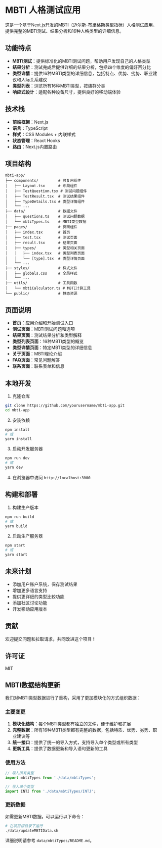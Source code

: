 # MBTI 人格测试应用

这是一个基于Next.js开发的MBTI（迈尔斯-布里格斯类型指标）人格测试应用，提供完整的MBTI测试、结果分析和16种人格类型的详细信息。

## 功能特点

- **MBTI测试**：提供标准化的MBTI测试问题，帮助用户发现自己的人格类型
- **结果分析**：测试完成后提供详细的结果分析，包括四个维度的偏好百分比
- **类型详情**：提供16种MBTI类型的详细信息，包括特点、优势、劣势、职业建议和人际关系建议
- **类型列表**：浏览所有16种MBTI类型，按族群分类
- **响应式设计**：适配各种设备尺寸，提供良好的移动端体验

## 技术栈

- **前端框架**：Next.js
- **语言**：TypeScript
- **样式**：CSS Modules + 内联样式
- **状态管理**：React Hooks
- **路由**：Next.js内置路由

## 项目结构

```
mbti-app/
├── components/         # 可复用组件
│   ├── Layout.tsx      # 布局组件
│   ├── TestQuestion.tsx # 测试问题组件
│   ├── TestResult.tsx  # 测试结果组件
│   ├── TypeDetails.tsx # 类型详情组件
│   └── ...
├── data/               # 数据文件
│   ├── questions.ts    # 测试问题数据
│   └── mbtiTypes.ts    # MBTI类型数据
├── pages/              # 页面组件
│   ├── index.tsx       # 首页
│   ├── test.tsx        # 测试页面
│   ├── result.tsx      # 结果页面
│   ├── types/          # 类型相关页面
│   │   ├── index.tsx   # 类型列表页面
│   │   └── [type].tsx  # 类型详情页面
│   └── ...
├── styles/             # 样式文件
│   ├── globals.css     # 全局样式
│   └── ...
├── utils/              # 工具函数
│   └── mbtiCalculator.ts # MBTI计算工具
└── public/             # 静态资源
```

## 页面说明

- **首页**：应用介绍和开始测试入口
- **测试页面**：MBTI测试问题和选项
- **结果页面**：测试结果分析和类型解释
- **类型列表页面**：16种MBTI类型的概览
- **类型详情页面**：特定MBTI类型的详细信息
- **关于页面**：MBTI理论介绍
- **FAQ页面**：常见问题解答
- **联系页面**：联系表单和信息

## 本地开发

1. 克隆仓库
```bash
git clone https://github.com/yourusername/mbti-app.git
cd mbti-app
```

2. 安装依赖
```bash
npm install
# 或
yarn install
```

3. 启动开发服务器
```bash
npm run dev
# 或
yarn dev
```

4. 在浏览器中访问 `http://localhost:3000`

## 构建和部署

1. 构建生产版本
```bash
npm run build
# 或
yarn build
```

2. 启动生产服务器
```bash
npm start
# 或
yarn start
```

## 未来计划

- 添加用户账户系统，保存测试结果
- 增加更多语言支持
- 提供更详细的类型比较功能
- 添加社区讨论功能
- 开发移动应用版本

## 贡献

欢迎提交问题和拉取请求，共同改进这个项目！

## 许可证

MIT 

## MBTI数据结构更新

我们对MBTI类型数据进行了重构，采用了更加模块化的方式组织数据：

### 主要变更

1. **模块化结构**：每个MBTI类型都有独立的文件，便于维护和扩展
2. **完整数据**：所有16种MBTI类型都有完整的数据，包括特质、优势、劣势、职业建议等
3. **统一接口**：提供了统一的导入方式，支持导入单个类型或所有类型
4. **更新工具**：提供了数据更新和导入语句更新的工具

### 使用方法

```typescript
// 导入所有类型
import mbtiTypes from './data/mbtiTypes';

// 导入单个类型
import INTJ from './data/mbtiTypes/INTJ';
```

### 更新数据

如需更新MBTI数据，可以运行以下命令：

```bash
# 在项目根目录下运行
./data/updateMBTIData.sh
```

详细说明请参考 `data/mbtiTypes/README.md`。 